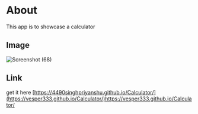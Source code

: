 # About
This app is to showcase a calculator
## Image
![Screenshot (68)](https://github.com/4490singhpriyanshu/Calculator/assets/119783199/ce5c1138-6b3d-4219-9759-932e5a6a1e6b)
## Link
get it here [https://4490singhpriyanshu.github.io/Calculator/](https://vesper333.github.io/Calculator/)https://vesper333.github.io/Calculator/
